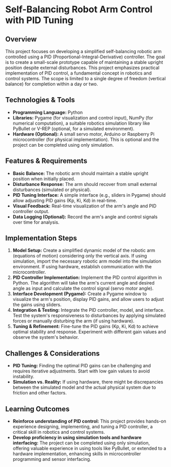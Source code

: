 # Self-Balancing Robot Arm Control with PID Tuning

## Overview

This project focuses on developing a simplified self-balancing robotic arm controlled using a PID (Proportional-Integral-Derivative) controller.  The goal is to create a small-scale prototype capable of maintaining a stable upright position despite external disturbances. This project emphasizes practical implementation of PID control, a fundamental concept in robotics and control systems.  The scope is limited to a single degree of freedom (vertical balance) for completion within a day or two.


## Technologies & Tools

* **Programming Language:** Python
* **Libraries:** Pygame (for visualization and control input), NumPy (for numerical computation), a suitable robotics simulation library like PyBullet or V-REP (optional, for a simulated environment).
* **Hardware (Optional):**  A small servo motor, Arduino or Raspberry Pi microcontroller (for physical implementation).  This is optional and the project can be completed using only simulation.

## Features & Requirements

- **Basic Balance:** The robotic arm should maintain a stable upright position when initially placed.
- **Disturbance Response:** The arm should recover from small external disturbances (simulated or physical).
- **PID Tuning Interface:**  A simple interface (e.g., sliders in Pygame) should allow adjusting PID gains (Kp, Ki, Kd) in real-time.
- **Visual Feedback:**  Real-time visualization of the arm's angle and PID controller output.
- **Data Logging (Optional):**  Record the arm's angle and control signals over time for analysis.


## Implementation Steps

1. **Model Setup:** Create a simplified dynamic model of the robotic arm (equations of motion) considering only the vertical axis. If using simulation, import the necessary robotic arm model into the simulation environment. If using hardware, establish communication with the microcontroller.
2. **PID Controller Implementation:** Implement the PID control algorithm in Python. The algorithm will take the arm's current angle and desired angle as input and calculate the control signal (servo motor angle).
3. **Interface Development (Pygame):** Create a Pygame window to visualize the arm's position, display PID gains, and allow users to adjust the gains using sliders.
4. **Integration & Testing:** Integrate the PID controller, model, and interface. Test the system's responsiveness to disturbances by applying simulated forces or manually disturbing the arm (if using hardware).
5. **Tuning & Refinement:** Fine-tune the PID gains (Kp, Ki, Kd) to achieve optimal stability and response.  Experiment with different gain values and observe the system's behavior.


## Challenges & Considerations

- **PID Tuning:** Finding the optimal PID gains can be challenging and requires iterative adjustments.  Start with low gain values to avoid instability.
- **Simulation vs. Reality:** If using hardware, there might be discrepancies between the simulated model and the actual physical system due to friction and other factors.


## Learning Outcomes

- **Reinforce understanding of PID control:** This project provides hands-on experience designing, implementing, and tuning a PID controller, a critical skill in robotics and control systems.
- **Develop proficiency in using simulation tools and hardware interfacing:**  The project can be completed using only simulation, offering valuable experience in using tools like PyBullet, or extended to a hardware implementation, enhancing skills in microcontroller programming and sensor interfacing.

